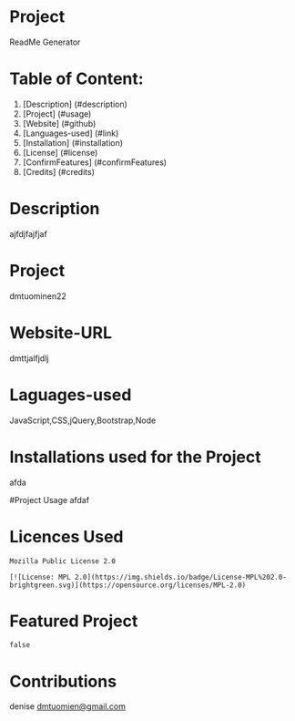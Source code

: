 
# Project  
  ReadMe Generator

# Table of Content:
1. [Description] (#description)
2. [Project] (#usage)
3. [Website] (#github)
4. [Languages-used] (#link)
5. [Installation] (#installation)
6. [License] (#license)
7. [ConfirmFeatures] (#confirmFeatures)
8. [Credits] (#credits)
 
# Description
   ajfdjfajfjaf

# Project
   dmtuominen22  

# Website-URL
   dmttjalfjdlj

# Laguages-used
   JavaScript,CSS,jQuery,Bootstrap,Node

# Installations used for the Project
  afda

#Project Usage
  afdaf

# Licences Used
    Mozilla Public License 2.0
    
    [![License: MPL 2.0](https://img.shields.io/badge/License-MPL%202.0-brightgreen.svg)](https://opensource.org/licenses/MPL-2.0)

# Featured Project
    false

# Contributions
   denise
   dmtuomien@gmail.com
  